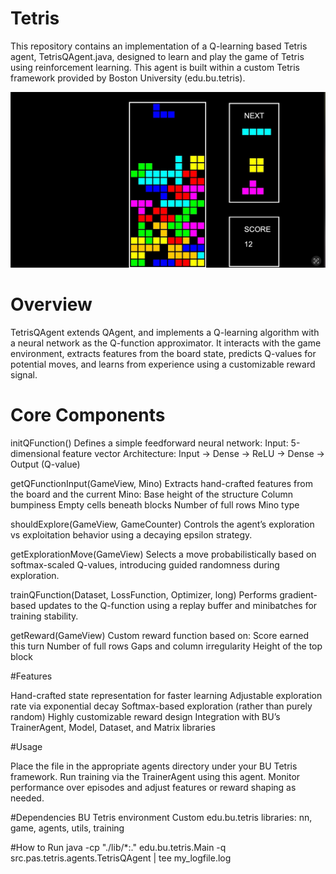 # Tetris

This repository contains an implementation of a Q-learning based Tetris agent, TetrisQAgent.java, designed to learn and play the game of Tetris using reinforcement learning. This agent is built within a custom Tetris framework provided by Boston University (edu.bu.tetris).

![Tetris](tetris.jpg)
# Overview 

TetrisQAgent extends QAgent, and implements a Q-learning algorithm with a neural network as the Q-function approximator. It interacts with the game environment, extracts features from the board state, predicts Q-values for potential moves, and learns from experience using a customizable reward signal.

# Core Components

initQFunction()
Defines a simple feedforward neural network:
Input: 5-dimensional feature vector
Architecture: Input → Dense → ReLU → Dense → Output (Q-value)

getQFunctionInput(GameView, Mino)
Extracts hand-crafted features from the board and the current Mino:
Base height of the structure
Column bumpiness
Empty cells beneath blocks
Number of full rows
Mino type

shouldExplore(GameView, GameCounter)
Controls the agent’s exploration vs exploitation behavior using a decaying epsilon strategy.

getExplorationMove(GameView)
Selects a move probabilistically based on softmax-scaled Q-values, introducing guided randomness during exploration.

trainQFunction(Dataset, LossFunction, Optimizer, long)
Performs gradient-based updates to the Q-function using a replay buffer and minibatches for training stability.

getReward(GameView)
Custom reward function based on:
Score earned this turn
Number of full rows
Gaps and column irregularity
Height of the top block

#Features 

Hand-crafted state representation for faster learning
Adjustable exploration rate via exponential decay
Softmax-based exploration (rather than purely random)
Highly customizable reward design
Integration with BU’s TrainerAgent, Model, Dataset, and Matrix libraries

#Usage 

Place the file in the appropriate agents directory under your BU Tetris framework.
Run training via the TrainerAgent using this agent.
Monitor performance over episodes and adjust features or reward shaping as needed.

#Dependencies 
BU Tetris environment
Custom edu.bu.tetris libraries: nn, game, agents, utils, training

#How to Run 
java -cp "./lib/*:." edu.bu.tetris.Main -q src.pas.tetris.agents.TetrisQAgent | tee my_logfile.log 






